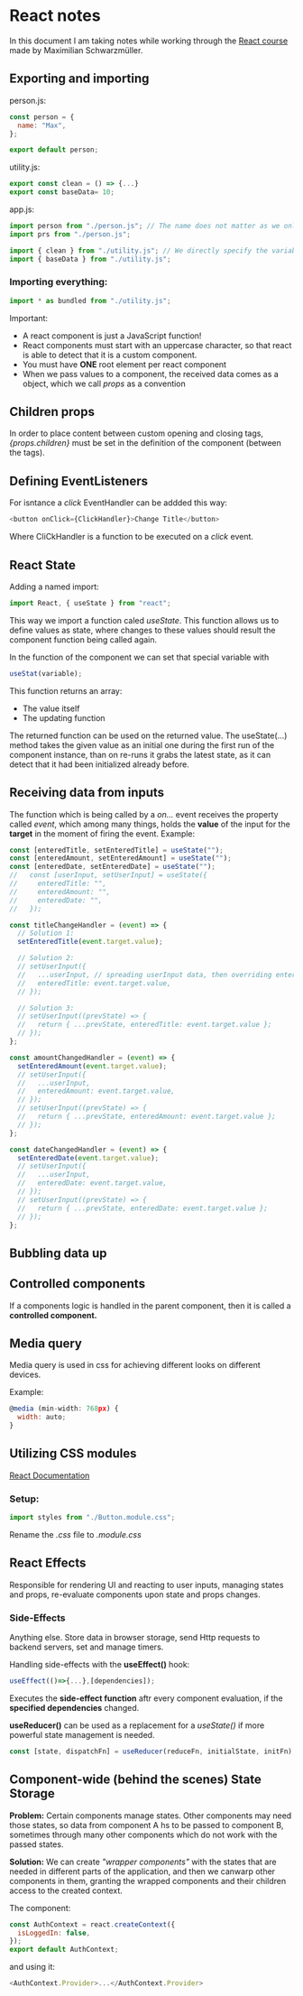 # React notes

In this document I am taking notes while working through the [React course](https://www.udemy.com/course/react-the-complete-guide-incl-redux/) made by Maximilian Schwarzmüller.

## Exporting and importing

person.js:

```javascript
const person = {
  name: "Max",
};

export default person;
```

utility.js:

```javascript
export const clean = () => {...}
export const baseData= 10;
```

app.js:

```javascript
import person from "./person.js"; // The name does not matter as we only have one export
import prs from "./person.js";

import { clean } from "./utility.js"; // We directly specify the variable we want to import
import { baseData } from "./utility.js";
```

### Importing everything:

```javascript
import * as bundled from "./utility.js";
```

Important:

- A react component is just a JavaScript function!
- React components must start with an uppercase character, so that react is able to detect that it is a custom component.
- You must have **ONE** root element per react component
- When we pass values to a component, the received data comes as a object, which we call _props_ as a convention

## Children props

In order to place content between custom opening and closing tags, _{props.children}_ must be set in the definition of the component (between the tags).

## Defining EventListeners

For isntance a _click_ EventHandler can be addded this way:

```javascript
<button onClick={ClickHandler}>Change Title</button>
```

Where CliCkHandler is a function to be executed on a _click_ event.

## React State

Adding a named import:

```javascript
import React, { useState } from "react";
```

This way we import a function caled _useState_. This function allows us to define values as state, where changes to these values should result the component function being called again.

In the function of the component we can set that special variable with

```javascript
useStat(variable);
```

This function returns an array:

- The value itself
- The updating function

The returned function can be used on the returned value.
The useState(...) method takes the given value as an initial one during the first run of the component instance, than on re-runs it grabs the latest state, as it can detect that it had been initialized already before.

## Receiving data from inputs

The function which is being called by a _on..._ event receives the property called _event_, which among many things, holds the **value** of the input for the **target** in the moment of firing the event.
Example:

```javascript
const [enteredTitle, setEnteredTitle] = useState("");
const [enteredAmount, setEnteredAmount] = useState("");
const [enteredDate, setEnteredDate] = useState("");
//   const [userInput, setUserInput] = useState({
//     enteredTitle: "",
//     enteredAmount: "",
//     enteredDate: "",
//   });

const titleChangeHandler = (event) => {
  // Solution 1:
  setEnteredTitle(event.target.value);

  // Solution 2:
  // setUserInput({
  //   ...userInput, // spreading userInput data, then overriding enteredTitle.
  //   enteredTitle: event.target.value,
  // });

  // Solution 3:
  // setUserInput((prevState) => {
  //   return { ...prevState, enteredTitle: event.target.value };
  // });
};

const amountChangedHandler = (event) => {
  setEnteredAmount(event.target.value);
  // setUserInput({
  //   ...userInput,
  //   enteredAmount: event.target.value,
  // });
  // setUserInput((prevState) => {
  //   return { ...prevState, enteredAmount: event.target.value };
  // });
};

const dateChangedHandler = (event) => {
  setEnteredDate(event.target.value);
  // setUserInput({
  //   ...userInput,
  //   enteredDate: event.target.value,
  // });
  // setUserInput((prevState) => {
  //   return { ...prevState, enteredDate: event.target.value };
  // });
};
```

## Bubbling data up

## Controlled components

If a components logic is handled in the parent component, then it is called a **controlled component.**

## Media query

Media query is used in css for achieving different looks on different devices.

Example:

```javascript
@media (min-width: 768px) {
  width: auto;
}
```

## Utilizing CSS modules

[React Documentation](https://create-react-app.dev/docs/adding-a-css-modules-stylesheet/)

### Setup:

```javascript
import styles from "./Button.module.css";
```

Rename the _.css_ file to _.module.css_

## React Effects

Responsible for rendering UI and reacting to user inputs, managing states and props, re-evaluate components upon state and props changes.

### Side-Effects

Anything else. Store data in browser storage, send Http requests to backend servers, set and manage timers.

Handling side-effects with the **useEffect()** hook:

```javascript
useEffect(()=>{...},[dependencies]);
```

Executes the **side-effect function** aftr every component evaluation, if the **specified dependencies** changed.

**useReducer()** can be used as a replacement for a _useState()_ if more powerful state management is needed.

```javascript
const [state, dispatchFn] = useReducer(reduceFn, initialState, initFn);
```

## Component-wide (behind the scenes) State Storage

**Problem:** Certain components manage states. Other components may need those states, so data from component A hs to be passed to component B, sometimes through many other components which do not work with the passed states.

**Solution:** We can create _"wrapper components"_ with the states that are needed in different parts of the application, and then we canwarp other components in them, granting the wrapped components and their children access to the created context.

The component:

```javascript
const AuthContext = react.createContext({
  isLoggedIn: false,
});
export default AuthContext;
```

and using it:

```javascript
<AuthContext.Provider>...</AuthContext.Provider>
```
